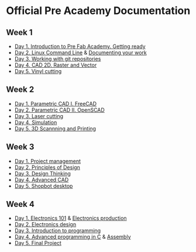 # Official Pre Academy Documentation

## Week 1
* [Day 1. Introduction to Pre Fab Academy. Getting ready](w1/intro.md)
* [Day 2. Linux Command Line](w1/commandline.md) & [Documenting your work](w1/doc.md)
* [Day 3. Working with git repositories](w1/git.md)
* [Day 4. CAD 2D. Raster and Vector](w1/cad2d.md)
* [Day 5. Vinyl cutting](w1/vinyl.md)

## Week 2
* [Day 1. Parametric CAD I. FreeCAD](w2/freecad.md)
* [Day 2. Parametric CAD II. OpenSCAD](w2/openscad.md)
* [Day 3. Laser cutting](w2/laser.md)
* [Day 4. Simulation](w2/simulation.md)
* [Day 5. 3D Scannning and Printing](w2/3dscanprint.md)

## Week 3
* [Day 1. Project management](w3/projectmanagement.md)
* [Day 2. Principles of Design](w3/designprinciples.md)
* [Day 3. Design Thinking](w3/designthinking.md)
* [Day 4. Advanced CAD](w3/advancedcad.md)
* [Day 5. Shopbot desktop](w3/shopbotdesktop.md)

## Week 4
* [Day 1. Electronics 101](w4/electronics101.md) & [Electronics production](w4/production.md)
* [Day 2. Electronics design](w4/circuitdesign.md)
* [Day 3. Introduction to programming](w4/code101.md)
* [Day 4. Advanced programming in C](w4/codelikeapro.md) & [Assembly](w4/assembly.md)
* [Day 5. Final Project](w4/finalproject.md)
